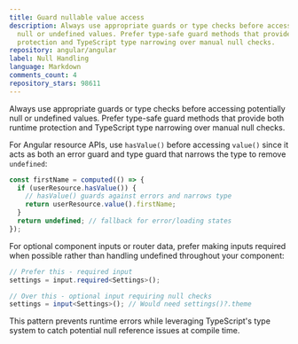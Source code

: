 ```yaml
---
title: Guard nullable value access
description: Always use appropriate guards or type checks before accessing potentially
  null or undefined values. Prefer type-safe guard methods that provide both runtime
  protection and TypeScript type narrowing over manual null checks.
repository: angular/angular
label: Null Handling
language: Markdown
comments_count: 4
repository_stars: 98611
---
```


Always use appropriate guards or type checks before accessing potentially null or undefined values. Prefer type-safe guard methods that provide both runtime protection and TypeScript type narrowing over manual null checks.

For Angular resource APIs, use `hasValue()` before accessing `value()` since it acts as both an error guard and type guard that narrows the type to remove `undefined`:

```ts
const firstName = computed(() => {
  if (userResource.hasValue()) {
    // hasValue() guards against errors and narrows type
    return userResource.value().firstName;
  }
  return undefined; // fallback for error/loading states
});
```

For optional component inputs or router data, prefer making inputs required when possible rather than handling undefined throughout your component:

```ts
// Prefer this - required input
settings = input.required<Settings>();

// Over this - optional input requiring null checks
settings = input<Settings>(); // Would need settings()?.theme
```

This pattern prevents runtime errors while leveraging TypeScript's type system to catch potential null reference issues at compile time.